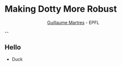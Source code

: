 # Making Dotty More Robust
&nbsp;&nbsp;&nbsp;&nbsp;&nbsp;&nbsp;&nbsp;&nbsp;&nbsp;&nbsp;&nbsp;&nbsp;&nbsp;&nbsp;&nbsp;&nbsp;&nbsp;&nbsp;&nbsp;&nbsp;&nbsp;&nbsp;&nbsp;&nbsp;&nbsp;&nbsp;&nbsp;&nbsp;&nbsp;&nbsp;&nbsp;&nbsp;&nbsp;&nbsp;&nbsp;[Guillaume Martres](http://guillaume.martres.me) - EPFL

--
## Hello

- Duck
